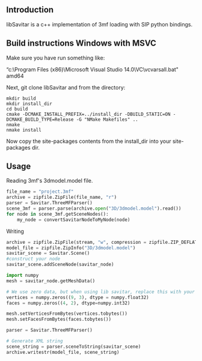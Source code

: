 Introduction
------------

libSavitar is a c++ implementation of 3mf loading with SIP python bindings.

Build instructions Windows with MSVC
------------------------------------

Make sure you have run something like:

“c:\Program Files (x86)\Microsoft Visual Studio 14.0\VC\vcvarsall.bat" amd64

Next, git clone libSavitar and from the directory:

```dos
mkdir build
mkdir install_dir
cd build
cmake -DCMAKE_INSTALL_PREFIX=../install_dir -DBUILD_STATIC=ON -DCMAKE_BUILD_TYPE=Release -G "NMake Makefiles" ..
nmake
nmake install
```

Now copy the site-packages contents from the install_dir into your site-packages dir.

Usage
-----

Reading 3mf's 3dmodel.model file.

```python
file_name = "project.3mf"
archive = zipfile.ZipFile(file_name, "r")
parser = Savitar.ThreeMFParser()
scene_3mf = parser.parse(archive.open("3D/3dmodel.model").read())
for node in scene_3mf.getSceneNodes():
    my_node = convertSavitarNodeToMyNode(node)
```

Writing

```python
archive = zipfile.ZipFile(stream, "w", compression = zipfile.ZIP_DEFLATED)
model_file = zipfile.ZipInfo("3D/3dmodel.model")
savitar_scene = Savitar.Scene()
#construct your node
savitar_scene.addSceneNode(savitar_node)

import numpy
mesh = savitar_node.getMeshData()

# We use zero data, but when using lib savitar, replace this with your data.
vertices = numpy.zeros((9, 3), dtype = numpy.float32)  
faces = numpy.zeros((4, 2), dtype=numpy.int32)

mesh.setVerticesFromBytes(vertices.tobytes())
mesh.setFacesFromBytes(faces.tobytes())

parser = Savitar.ThreeMFParser()

# Generate XML string 
scene_string = parser.sceneToString(savitar_scene)  
archive.writestr(model_file, scene_string)
```
